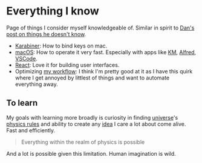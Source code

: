 # Everything I know

Page of things I consider myself knowledgeable of. Similar in spirit to [Dan's post on things he doesn't know](https://overreacted.io/things-i-dont-know-as-of-2018/).

- [Karabiner](macOS/apps/karabiner/karabiner.md): How to bind keys on mac.
- [macOS](macOS/macOS.md): How to operate it very fast. Especially with apps like [KM](../macOS/apps/keyboard-maestro/keyboard-maestro.md), [Alfred](macOS/apps/alfred/alfred.md), [VSCode](text-editors/vs-code/vs-code.md).
- [React](programming-languages/javascript/js-libraries/react/react.md): Love it for building user interfaces.
- Optimizing [my workflow](my-workflow.md): I think I'm pretty good at it as I have this quirk where I get annoyed by littlest of things and want to automate everything away.

## To learn

My goals with learning more broadly is curiosity in finding [universe](../space/universe.md)'s [physics rules](physics/physics.md) and ability to create any [idea](ideas/ideas.md) I care a lot about come alive. Fast and efficiently.

> Everything within the realm of physics is possible

And a lot is possible given this limitation. Human imagination is wild.